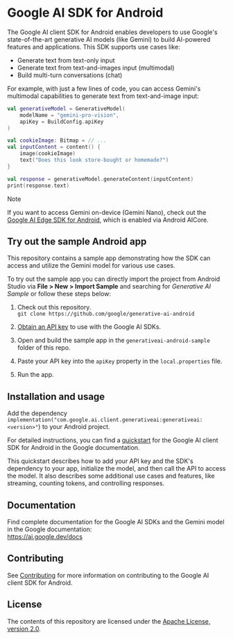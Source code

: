 # Google AI SDK for Android

The Google AI client SDK for Android enables developers to use Google's state-of-the-art generative
AI models (like Gemini) to build AI-powered features and applications. This SDK supports use cases
like:

- Generate text from text-only input
- Generate text from text-and-images input (multimodal)
- Build multi-turn conversations (chat)

For example, with just a few lines of code, you can access Gemini's multimodal capabilities to
generate text from text-and-image input:

```kotlin
val generativeModel = GenerativeModel(
    modelName = "gemini-pro-vision",
    apiKey = BuildConfig.apiKey
)

val cookieImage: Bitmap = // ...
val inputContent = content() {
    image(cookieImage)
    text("Does this look store-bought or homemade?")
}

val response = generativeModel.generateContent(inputContent)
print(response.text)
```

> [!NOTE]
> If you want to access Gemini on-device (Gemini Nano), check out
> the [Google AI Edge SDK for Android](https://ai.google.dev/tutorials/android_aicore), which is
> enabled via Android AICore.

## Try out the sample Android app

This repository contains a sample app demonstrating how the SDK can access and utilize the Gemini
model for various use cases.

To try out the sample app you can directly import the project from Android Studio
via **File > New > Import Sample** and searching for *Generative AI Sample* or follow these steps
below:

1. Check out this repository.\
   `git clone https://github.com/google/generative-ai-android`

1. [Obtain an API key](https://makersuite.google.com/app/apikey) to use with the Google AI SDKs.

1. Open and build the sample app in the `generativeai-android-sample` folder of this repo.

1. Paste your API key into the `apiKey` property in the `local.properties` file.

1. Run the app.

## Installation and usage

Add the dependency `implementation("com.google.ai.client.generativeai:generativeai:<version>"`) to
your Android project.

For detailed instructions, you can find
a [quickstart](https://ai.google.dev/tutorials/android_quickstart) for the Google AI client SDK for
Android in the Google documentation.

This quickstart describes how to add your API key and the SDK's dependency to your app, initialize
the model, and then call the API to access the model. It also describes some additional use cases
and features, like streaming, counting tokens, and controlling responses.

## Documentation

Find complete documentation for the Google AI SDKs and the Gemini model in the Google
documentation:\
https://ai.google.dev/docs

## Contributing

See [Contributing](https://github.com/google/generative-ai-android/blob/main/CONTRIBUTING.md) for
more information on contributing to the Google AI client SDK for Android.

## License

The contents of this repository are licensed under the
[Apache License, version 2.0](http://www.apache.org/licenses/LICENSE-2.0).
